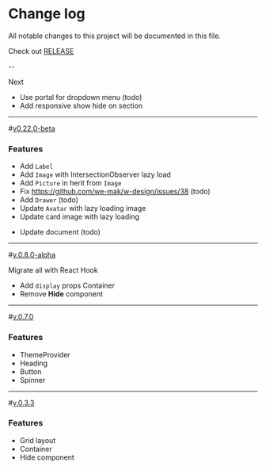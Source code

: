 # Change log

All notable changes to this project will be documented in this file.

Check out [RELEASE](https://github.com/we-mak/w-design/releases)

--

Next

- Use portal for dropdown menu (todo)
- Add responsive show hide on section

---

<a name="0.22.0-beta"></a>#[v0.22.0-beta]()

### Features

- Add `Label`
- Add `Image` with IntersectionObserver lazy load
- Add `Picture` in herit from `Image`
- Fix https://github.com/we-mak/w-design/issues/38 (todo)
- Add `Drawer` (todo)
- Update `Avatar` with lazy loading image
- Update card image with lazy loading

* Update document (todo)

---

<a name="0.8.0-alpha"></a>#[v.0.8.0-alpha]()

Migrate all with React Hook

- Add `display` props Container
- Remove **Hide** component

---

<a name="0.7.0"></a>#[v.0.7.0]()

### Features

- ThemeProvider
- Heading
- Button
- Spinner

---

<a name="0.3.3"></a> #[v.0.3.3](https://github.com/we-mak/w-design/compare/hotfix/0.3.2...master)

### Features

- Grid layout
- Container
- Hide component
